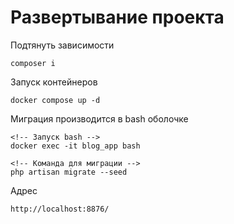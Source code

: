 # Развертывание проекта

Подтянуть зависимости
```
composer i
```
Запуск контейнеров
```
docker compose up -d
```
Миграция производится в bash оболочке
```
<!-- Запуск bash -->
docker exec -it blog_app bash

<!-- Команда для миграции -->
php artisan migrate --seed
```
Адрес
```
http://localhost:8876/
```
